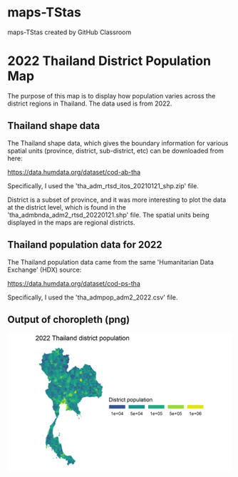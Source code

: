 # maps-TStas
maps-TStas created by GitHub Classroom

# 2022 Thailand District Population Map

The purpose of this map is to display how population varies across the district regions in Thailand. The data used is from 2022.

## Thailand shape data

The Thailand shape data, which gives the boundary information for various spatial units (province, district, sub-district, etc) can be downloaded from here:

<https://data.humdata.org/dataset/cod-ab-tha>

Specifically, I used the 'tha_adm_rtsd_itos_20210121_shp.zip' file.

District is a subset of province, and it was more interesting to plot the data at the district level, which is found in the 'tha_admbnda_adm2_rtsd_20220121.shp' file. The spatial units being displayed in the maps are regional districts.

## Thailand population data for 2022

The Thailand population data came from the same 'Humanitarian Data Exchange' (HDX) source:

<https://data.humdata.org/dataset/cod-ps-tha>

Specifically, I used the 'tha_admpop_adm2_2022.csv' file.

## Output of choropleth (png)

![Alt text](thailand_population_choropleth.png)
